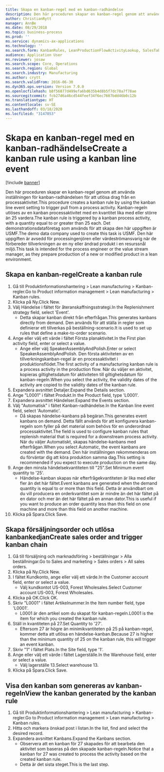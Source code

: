 ```yaml
---
title: Skapa en kanban-regel med en kanban-radhändelse
description: Den här proceduren skapar en kanban-regel genom att använda inställningen för kanban-radhändelsen för att utlösa drag från en processaktivitet.
author: ChristianRytt
manager: AnnBe
ms.date: 08/29/2018
ms.topic: business-process
ms.prod: ''
ms.service: dynamics-ax-applications
ms.technology: ''
ms.search.form: KanbanRules, LeanProductionFlowActivityLookup, SalesTableListPage, SalesCreateOrder, SalesTable
audience: Application User
ms.reviewer: josaw
ms.search.scope: Core, Operations
ms.search.region: Global
ms.search.industry: Manufacturing
ms.author: crytt
ms.search.validFrom: 2016-06-30
ms.dyn365.ops.version: Version 7.0.0
ms.openlocfilehash: b8f56877d499efa6bd635b4d8b5f7dc78a7f78ae
ms.sourcegitcommit: fcb27d6a46cd544feef34f6ec7607bdd46b0c12b
ms.translationtype: HT
ms.contentlocale: sv-SE
ms.lasthandoff: 03/18/2020
ms.locfileid: "3147053"
---
```

# <a name="create-a-kanban-rule-using-a-kanban-line-event"></a><span data-ttu-id="488fd-103">Skapa en kanban-regel med en kanban-radhändelse</span><span class="sxs-lookup"><span data-stu-id="488fd-103">Create a kanban rule using a kanban line event</span></span>

[!include [banner](../../includes/banner.md)]

<span data-ttu-id="488fd-104">Den här proceduren skapar en kanban-regel genom att använda inställningen för kanban-radhändelsen för att utlösa drag från en processaktivitet.</span><span class="sxs-lookup"><span data-stu-id="488fd-104">This procedure creates a kanban rule by using the kanban line event setting to trigger pull from a process activity.</span></span> <span data-ttu-id="488fd-105">Kanban-regeln utlöses av en kanban processaktivitet med en kvantitet lika med eller större än 25 vardera.</span><span class="sxs-lookup"><span data-stu-id="488fd-105">The kanban rule is triggered by a kanban process activity, with a quantity equal to or greater than 25 each.</span></span> <span data-ttu-id="488fd-106">Det demonstrationsdataföretag som används för att skapa den här uppgiften är USMF.</span><span class="sxs-lookup"><span data-stu-id="488fd-106">The demo data company used to create this task is USMF.</span></span> <span data-ttu-id="488fd-107">Den här uppgiften är avsedd för processingenjören eller värdeströmansvarig när de förbereder tillverkningen av en ny eller ändrad produkt i en resurssnål miljö.</span><span class="sxs-lookup"><span data-stu-id="488fd-107">This task is intended for the process engineer or the value stream manager, as they prepare production of a new or modified product in a lean environment.</span></span>


## <a name="create-a-kanban-rule"></a><span data-ttu-id="488fd-108">Skapa en kanban-regel</span><span class="sxs-lookup"><span data-stu-id="488fd-108">Create a kanban rule</span></span>
1. <span data-ttu-id="488fd-109">Gå till Produktinformationshantering > Lean manufacturing > Kanban-regler.</span><span class="sxs-lookup"><span data-stu-id="488fd-109">Go to Product information management > Lean manufacturing > Kanban rules.</span></span>
2. <span data-ttu-id="488fd-110">Klicka på Ny.</span><span class="sxs-lookup"><span data-stu-id="488fd-110">Click New.</span></span>
3. <span data-ttu-id="488fd-111">Välj Händelse i fältet för återanskaffningsstrategi.</span><span class="sxs-lookup"><span data-stu-id="488fd-111">In the Replenishment strategy field, select 'Event'.</span></span>
    * <span data-ttu-id="488fd-112">Detta skapar kanban direkt från efterfrågan.</span><span class="sxs-lookup"><span data-stu-id="488fd-112">This generates kanbans directly from demand.</span></span> <span data-ttu-id="488fd-113">Den används för att ställa in regler som definierar ett tillverkas på beställning-scenario.</span><span class="sxs-lookup"><span data-stu-id="488fd-113">It is used to set up rules that define a make-to-order scenario.</span></span>  
4. <span data-ttu-id="488fd-114">Ange eller välj ett värde i fältet Första planaktivitet.</span><span class="sxs-lookup"><span data-stu-id="488fd-114">In the First plan activity field, enter or select a value.</span></span>
    * <span data-ttu-id="488fd-115">Ange eller välj SpeakerAssemblyAndPolish.</span><span class="sxs-lookup"><span data-stu-id="488fd-115">Enter or select SpeakerAssemblyAndPolish.</span></span> <span data-ttu-id="488fd-116">Den första aktiviteten av en tillverkningskanban-regel är en processaktivitet i produktionsflödet.</span><span class="sxs-lookup"><span data-stu-id="488fd-116">The first activity of a manufacturing kanban rule is a process activity in the production flow.</span></span> <span data-ttu-id="488fd-117">När du väljer en aktivitet, kopieras giltighetsdatum för aktiviteten till giltighetsdatum för kanban-regeln.</span><span class="sxs-lookup"><span data-stu-id="488fd-117">When you select the activity, the validity dates of the activity are copied to the validity dates of the kanban rule.</span></span>  
5. <span data-ttu-id="488fd-118">Expandera avsnittet Detaljer.</span><span class="sxs-lookup"><span data-stu-id="488fd-118">Expand the Details section.</span></span>
6. <span data-ttu-id="488fd-119">Ange "L0001" i fältet Produkt.</span><span class="sxs-lookup"><span data-stu-id="488fd-119">In the Product field, type 'L0001'.</span></span>
7. <span data-ttu-id="488fd-120">Expandera avsnittet Händelser.</span><span class="sxs-lookup"><span data-stu-id="488fd-120">Expand the Events section.</span></span>
8. <span data-ttu-id="488fd-121">Välj "Automatisk" i fältet Kanban-radhändelse.</span><span class="sxs-lookup"><span data-stu-id="488fd-121">In the Kanban line event field, select 'Automatic'.</span></span>
    * <span data-ttu-id="488fd-122">Då skapas händelse-kanbans på begäran.</span><span class="sxs-lookup"><span data-stu-id="488fd-122">This generates event kanbans on demand.</span></span>  <span data-ttu-id="488fd-123">Detta fällt används för att konfigurera kanban-regeln som fyller på det material som behövs för en underordnad processaktivitet.</span><span class="sxs-lookup"><span data-stu-id="488fd-123">The field is used to configure kanban rules that replenish material that is required for a downstream process activity.</span></span> <span data-ttu-id="488fd-124">När du väljer Automatiskt, skapas händelse-kanbans med efterfrågan.</span><span class="sxs-lookup"><span data-stu-id="488fd-124">When you select Automatic, the event kanbans are created with the demand.</span></span> <span data-ttu-id="488fd-125">Den här inställningen rekommenderas om du förväntar dig att köra produktion samma dag.</span><span class="sxs-lookup"><span data-stu-id="488fd-125">This setting is recommended if you expect to execute production on the same day.</span></span>  
9. <span data-ttu-id="488fd-126">Ange den minsta händelsekvantiteten till "25".</span><span class="sxs-lookup"><span data-stu-id="488fd-126">Set Minimum event quantity to '25'.</span></span>
    * <span data-ttu-id="488fd-127">Händelse-kanban skapas när efterfrågekvantiteten är lika med eller fler än det här fältet.</span><span class="sxs-lookup"><span data-stu-id="488fd-127">Event kanbans are generated when the demand quantity is equal to or more than this field.</span></span> <span data-ttu-id="488fd-128">Detta är användbart om du vill producera en orderkvantitet som är mindre än det här fältet på en dator och mer än det här fältet på en annan dator.</span><span class="sxs-lookup"><span data-stu-id="488fd-128">This is useful if you want to produce an order quantity less than this field on one machine and more than this field on another machine.</span></span>  
10. <span data-ttu-id="488fd-129">Klicka på Spara.</span><span class="sxs-lookup"><span data-stu-id="488fd-129">Click Save.</span></span>

## <a name="create-sales-order-and-trigger-kanban-chain"></a><span data-ttu-id="488fd-130">Skapa försäljningsorder och utlösa kanbankedjan</span><span class="sxs-lookup"><span data-stu-id="488fd-130">Create sales order and trigger kanban chain</span></span>
1. <span data-ttu-id="488fd-131">Gå till försäljning och marknadsföring > beställningar > Alla beställningar.</span><span class="sxs-lookup"><span data-stu-id="488fd-131">Go to Sales and marketing > Sales orders > All sales orders.</span></span>
2. <span data-ttu-id="488fd-132">Klicka på Ny.</span><span class="sxs-lookup"><span data-stu-id="488fd-132">Click New.</span></span>
3. <span data-ttu-id="488fd-133">I fältet Kundkonto, ange eller välj ett värde.</span><span class="sxs-lookup"><span data-stu-id="488fd-133">In the Customer account field, enter or select a value.</span></span>
    * <span data-ttu-id="488fd-134">Välj kundkontot US-003, Forest Wholesales.</span><span class="sxs-lookup"><span data-stu-id="488fd-134">Select Customer account US-003, Forest Wholesales.</span></span>  
4. <span data-ttu-id="488fd-135">Klicka på OK.</span><span class="sxs-lookup"><span data-stu-id="488fd-135">Click OK.</span></span>
5. <span data-ttu-id="488fd-136">Skriv "L0001" i fältet Artikelnummer.</span><span class="sxs-lookup"><span data-stu-id="488fd-136">In the Item number field, type 'L0001'.</span></span>
    * <span data-ttu-id="488fd-137">L0001 är den artikel som du skapat för kanban-regeln.</span><span class="sxs-lookup"><span data-stu-id="488fd-137">L0001 is the item for which you created the kanban rule.</span></span>  
6. <span data-ttu-id="488fd-138">Ställ in kvantiteten på 27.</span><span class="sxs-lookup"><span data-stu-id="488fd-138">Set Quantity to '27'.</span></span>
    * <span data-ttu-id="488fd-139">Eftersom 27 är högre än minimikvantiteten på 25 på kanban-regel, kommer detta att utlösa en händelse-kanban.</span><span class="sxs-lookup"><span data-stu-id="488fd-139">Because 27 is higher than the minimum quantity of 25 on the kanban rule, this will trigger an event kanban.</span></span>  
7. <span data-ttu-id="488fd-140">Skriv "1" i fältet Plats.</span><span class="sxs-lookup"><span data-stu-id="488fd-140">In the Site field, type '1'.</span></span>
8. <span data-ttu-id="488fd-141">Ange eller välj ett värde i fältet Lagerställe.</span><span class="sxs-lookup"><span data-stu-id="488fd-141">In the Warehouse field, enter or select a value.</span></span>
    * <span data-ttu-id="488fd-142">Välj lagerställe 13.</span><span class="sxs-lookup"><span data-stu-id="488fd-142">Select warehouse 13.</span></span>  
9. <span data-ttu-id="488fd-143">Klicka på Spara.</span><span class="sxs-lookup"><span data-stu-id="488fd-143">Click Save.</span></span>

## <a name="view-the-kanban-generated-by-the-kanban-rule"></a><span data-ttu-id="488fd-144">Visa den kanban som genereras av kanban-regeln</span><span class="sxs-lookup"><span data-stu-id="488fd-144">View the kanban generated by the kanban rule</span></span>
1. <span data-ttu-id="488fd-145">Gå till Produktinformationshantering > Lean manufacturing > Kanban-regler.</span><span class="sxs-lookup"><span data-stu-id="488fd-145">Go to Product information management > Lean manufacturing > Kanban rules.</span></span>
2. <span data-ttu-id="488fd-146">Hitta och markera önskad post i listan.</span><span class="sxs-lookup"><span data-stu-id="488fd-146">In the list, find and select the desired record.</span></span>
3. <span data-ttu-id="488fd-147">Expandera avsnittet Kanbans.</span><span class="sxs-lookup"><span data-stu-id="488fd-147">Expand the Kanbans section.</span></span>
    * <span data-ttu-id="488fd-148">Observera att en kanban för 27 skapades för att bearbeta den aktivitet som baseras på den skapade kanban-regeln.</span><span class="sxs-lookup"><span data-stu-id="488fd-148">Notice that a kanban for 27 was created to process the  activity based on the created kanban rule.</span></span>  
    * <span data-ttu-id="488fd-149">Detta är det sista steget.</span><span class="sxs-lookup"><span data-stu-id="488fd-149">This is the last step.</span></span>  

